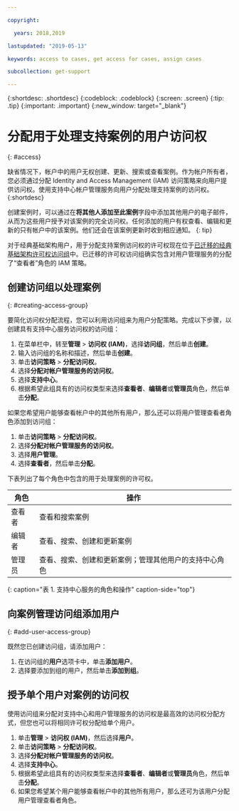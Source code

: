 ```yaml
---

copyright:

  years: 2018,2019

lastupdated: "2019-05-13"

keywords: access to cases, get access for cases, assign cases

subcollection: get-support

---
```



{:shortdesc: .shortdesc}
{:codeblock: .codeblock}
{:screen: .screen}
{:tip: .tip}
{:important: .important}
{:new_window: target="_blank"}

# 分配用于处理支持案例的用户访问权
{: #access}

缺省情况下，帐户中的用户无权创建、更新、搜索或查看案例。作为帐户所有者，您必须通过分配 Identity and Access Management (IAM) 访问策略来向用户提供访问权。使用支持中心帐户管理服务向用户分配处理支持案例的访问权。
{:shortdesc}

创建案例时，可以通过在**将其他人添加至此案例**字段中添加其他用户的电子邮件，从而为这些用户授予对该案例的完全访问权。任何添加的用户有权查看、编辑和更新的只有帐户中的该案例。他们还会在该案例更新时收到相应通知。
{: tip}

对于经典基础架构用户，用于分配支持案例访问权的许可权现在位于[已迁移的经典基础架构许可权访问组](/docs/iam?topic=iam-infrapermission#predefined)中。已迁移的许可权访问组确实包含对用户管理服务的分配了“查看者”角色的 IAM 策略。

## 创建访问组以处理案例
{: #creating-access-group}

要简化访问权分配流程，您可以利用访问组来为用户分配策略。完成以下步骤，以创建具有支持中心服务访问权的访问组：

1. 在菜单栏中，转至**管理** &gt; **访问权 (IAM)**，选择**访问组**，然后单击**创建**。 
2. 输入访问组的名称和描述，然后单击**创建**。 
3. 单击**访问策略** > **分配访问权**。
4. 选择**分配对帐户管理服务的访问权**。
5. 选择**支持中心**。
6. 根据希望此组具有的访问权类型来选择**查看者**、**编辑者**或**管理员**角色，然后单击**分配**。

如果您希望用户能够查看帐户中的其他所有用户，那么还可以将用户管理查看者角色添加到访问组：

1. 单击**访问策略** > **分配访问权**。
2. 选择**分配对帐户管理服务的访问权**。
3. 选择**用户管理**。
4. 选择**查看者**，然后单击**分配**。

下表列出了每个角色中包含的用于处理案例的许可权。

|角色|操作| 
|--------|---------------|
|查看者|查看和搜索案例|
|编辑者|查看、搜索、创建和更新案例|
|管理员|查看、搜索、创建和更新案例；管理其他用户的支持中心角色|
{: caption="表 1. 支持中心服务的角色和操作" caption-side="top"}

## 向案例管理访问组添加用户
{: #add-user-access-group} 

既然您已创建访问组，请添加用户：

1. 在访问组的**用户**选项卡中，单击**添加用户**。
2. 选择要添加到组的用户，然后单击**添加到组**。

## 授予单个用户对案例的访问权 

使用访问组来分配对支持中心和用户管理服务的访问权是最高效的访问权分配方式，但您也可以将相同许可权分配给单个用户。 

1. 单击**管理** &gt; **访问权 (IAM)**，然后选择**用户**。 
2. 单击**访问策略** > **分配访问权**。
3. 选择**分配对帐户管理服务的访问权**。
4. 选择**支持中心**。
5. 根据希望此组具有的访问权类型来选择**查看者**、**编辑者**或**管理员**角色，然后单击**分配**。
6. 如果您希望某个用户能够查看帐户中的其他所有用户，那么还可为该用户分配用户管理查看者角色。 
